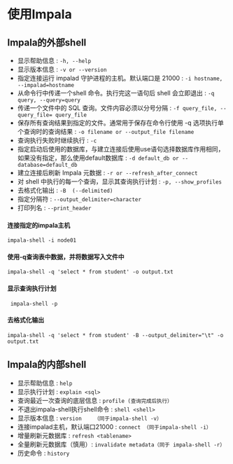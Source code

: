 # 使用Impala

## Impala的外部shell <br/>

* 显示帮助信息 : `-h, --help`
*  显示版本信息 : `-v or --version`
*  指定连接运行 impalad 守护进程的主机。默认端口是 21000 : `-i hostname, --impalad=hostname`
*  从命令行中传递一个shell 命令。执行完这一语句后 shell 会立即退出 : `-q query, --query=query`
*  传递一个文件中的 SQL 查询。文件内容必须以分号分隔 : `-f query_file, --query_file= query_file`
*  保存所有查询结果到指定的文件。通常用于保存在命令行使用 -q 选项执行单个查询时的查询结果 : `-o filename or --output_file filename`
*  查询执行失败时继续执行 : `-c`
*  指定启动后使用的数据库，与建立连接后使用use语句选择数据库作用相同，如果没有指定，那么使用default数据库 : `-d default_db or --database=default_db`
*  建立连接后刷新 Impala 元数据 : `-r or --refresh_after_connect`
*  对 shell 中执行的每一个查询，显示其查询执行计划 : `-p, --show_profiles`
*  去格式化输出 : `-B  (--delimited)`
*  指定分隔符 : `--output_delimiter=character`
*  打印列名 : `--print_header`

#### 连接指定的impala主机
 	impala-shell -i node01

#### 使用-q查询表中数据，并将数据写入文件中
	impala-shell -q 'select * from student' -o output.txt
	
#### 显示查询执行计划
	 impala-shell -p

#### 去格式化输出
	impala-shell -q 'select * from student' -B --output_delimiter="\t" -o output.txt
	
## Impala的内部shell

*  显示帮助信息 : `help	`
*  显示执行计划 : `explain <sql>	`
*  查询最近一次查询的底层信息 : `profile (查询完成后执行）`
*  不退出impala-shell执行shell命令 : `shell <shell>	`
*  显示版本信息 : `version	（同于impala-shell -v）`
*  连接impalad主机，默认端口21000 : `connect	（同于impala-shell -i）`
*  增量刷新元数据库 : `refresh <tablename>	`
*  全量刷新元数据库（慎用）: `invalidate metadata（同于 impala-shell -r）`
*  历史命令 : `history	`
